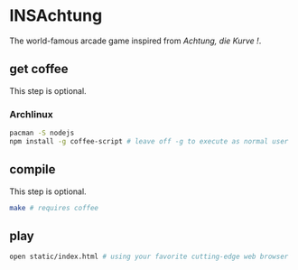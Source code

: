 # INSAchtung

The world-famous arcade game inspired from _Achtung, die Kurve !_.

## get coffee
This step is optional.
### Archlinux
```bash
pacman -S nodejs
npm install -g coffee-script # leave off -g to execute as normal user
```

## compile
This step is optional.
```bash
make # requires coffee
```

## play
```bash
open static/index.html # using your favorite cutting-edge web browser 
```